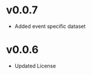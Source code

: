 v0.0.7
==================
* Added event specific dataset

v0.0.6
==================
* Updated License
